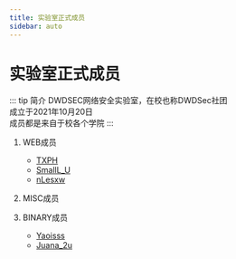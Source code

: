 ```yaml
---
title: 实验室正式成员
sidebar: auto
---
```

# 实验室正式成员

::: tip 简介
DWDSEC网络安全实验室，在校也称DWDSec社团\
成立于2021年10月20日\
成员都是来自于校各个学院
:::

1. WEB成员
    - [TXPH](../Members/TXPH.md)
    - [SmallL_U](../Members/SmallL_U.md)
    - [nLesxw](../Members/nLesxw.md)

2. MISC成员

3. BINARY成员
    - [Yaoisss](../Members/Yaoisss.md)
    - [Juana_2u](../Members/Juana_2u.md)